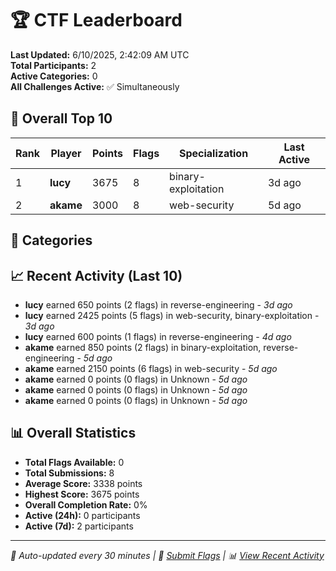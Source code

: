 # 🏆 CTF Leaderboard

**Last Updated:** 6/10/2025, 2:42:09 AM UTC  
**Total Participants:** 2  
**Active Categories:** 0  
**All Challenges Active:** ✅ Simultaneously  

## 🥇 Overall Top 10

| Rank | Player | Points | Flags | Specialization | Last Active |
|------|--------|--------|-------|---------------|-------------|
| 1 | **lucy** | 3675 | 8 | binary-exploitation | 3d ago |
| 2 | **akame** | 3000 | 8 | web-security | 5d ago |

## 🎯 Categories



## 📈 Recent Activity (Last 10)

- **lucy** earned 650 points (2 flags) in reverse-engineering - *3d ago*
- **lucy** earned 2425 points (5 flags) in web-security, binary-exploitation - *3d ago*
- **lucy** earned 600 points (1 flags) in reverse-engineering - *4d ago*
- **akame** earned 850 points (2 flags) in binary-exploitation, reverse-engineering - *5d ago*
- **akame** earned 2150 points (6 flags) in web-security - *5d ago*
- **akame** earned 0 points (0 flags) in Unknown - *5d ago*
- **akame** earned 0 points (0 flags) in Unknown - *5d ago*
- **akame** earned 0 points (0 flags) in Unknown - *5d ago*

## 📊 Overall Statistics

- **Total Flags Available:** 0
- **Total Submissions:** 8
- **Average Score:** 3338 points
- **Highest Score:** 3675 points
- **Overall Completion Rate:** 0%
- **Active (24h):** 0 participants
- **Active (7d):** 2 participants

---
*🤖 Auto-updated every 30 minutes | 🚩 [Submit Flags](https://flags.mycyberplayground.xyz) | 📊 [View Recent Activity](recent-activity.md)*